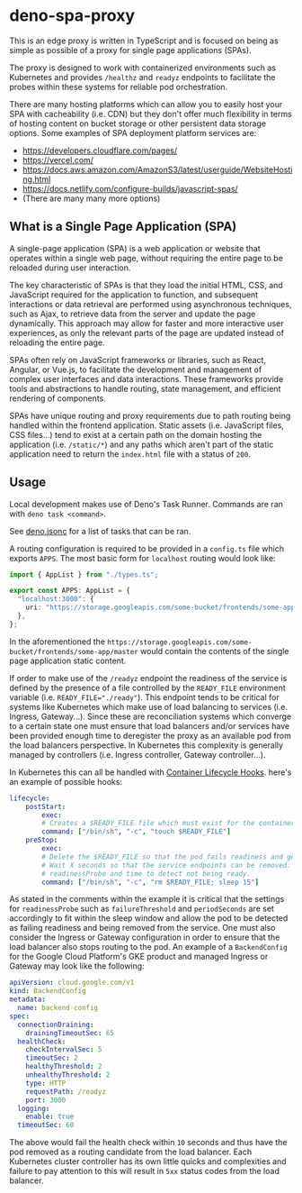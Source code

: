 # deno-spa-proxy

This is an edge proxy is written in TypeScript and is focused on being as simple
as possible of a proxy for single page applications (SPAs).

The proxy is designed to work with containerized environments such as Kubernetes
and provides `/healthz` and `readyz` endpoints to facilitate the probes within
these systems for reliable pod orchestration.

There are many hosting platforms which can allow you to easily host your SPA
with cacheability (i.e. CDN) but they don't offer much flexibility in terms of
hosting content on bucket storage or other persistent data storage options. Some
examples of SPA deployment platform services are:

- https://developers.cloudflare.com/pages/
- https://vercel.com/
- https://docs.aws.amazon.com/AmazonS3/latest/userguide/WebsiteHosting.html
- https://docs.netlify.com/configure-builds/javascript-spas/
- (There are many many more options)

## What is a Single Page Application (SPA)

A single-page application (SPA) is a web application or website that operates
within a single web page, without requiring the entire page to be reloaded
during user interaction.

The key characteristic of SPAs is that they load the initial HTML, CSS, and
JavaScript required for the application to function, and subsequent interactions
or data retrieval are performed using asynchronous techniques, such as Ajax, to
retrieve data from the server and update the page dynamically. This approach may
allow for faster and more interactive user experiences, as only the relevant
parts of the page are updated instead of reloading the entire page.

SPAs often rely on JavaScript frameworks or libraries, such as React, Angular,
or Vue.js, to facilitate the development and management of complex user
interfaces and data interactions. These frameworks provide tools and
abstractions to handle routing, state management, and efficient rendering of
components.

SPAs have unique routing and proxy requirements due to path routing being
handled within the frontend application. Static assets (i.e. JavaScript files,
CSS files...) tend to exist at a certain path on the domain hosting the
application (i.e. `/static/*`) and any paths which aren't part of the static
application need to return the `index.html` file with a status of `200`.

## Usage

Local development makes use of Deno's Task Runner. Commands are ran with
`deno task <command>`.

See [deno.jsonc](deno.jsonc) for a list of tasks that can be ran.

A routing configuration is required to be provided in a `config.ts` file which
exports `APPS`. The most basic form for `localhost` routing would look like:

```typescript
import { AppList } from "./types.ts";

export const APPS: AppList = {
  "localhost:3000": {
    uri: "https://storage.googleapis.com/some-bucket/frontends/some-app/master",
  },
};
```

In the aforementioned the
`https://storage.googleapis.com/some-bucket/frontends/some-app/master` would
contain the contents of the single page application static content.

If order to make use of the `/readyz` endpoint the readiness of the service is
defined by the presence of a file controlled by the `READY_FILE` environment
variable (i.e. `READY_FILE="./ready"`). This endpoint tends to be critical for
systems like Kubernetes which make use of load balancing to services (i.e.
Ingress, Gateway...). Since these are reconciliation systems which converge to a
certain state one must ensure that load balancers and/or services have been
provided enough time to deregister the proxy as an available pod from the load
balancers perspective. In Kubernetes this complexity is generally managed by
controllers (i.e. Ingress controller, Gateway controller...).

In Kubernetes this can all be handled with
[Container Lifecycle Hooks](https://kubernetes.io/docs/concepts/containers/container-lifecycle-hooks/).
here's an example of possible hooks:

```yaml
lifecycle:
    postStart:
        exec:
        # Creates a $READY_FILE file which must exist for the container to be ready.
        command: ["/bin/sh", "-c", "touch $READY_FILE"]
    preStop:
        exec:
        # Delete the $READY_FILE so that the pod fails readiness and gets removed from the service.
        # Wait X seconds so that the service endpoints can be removed. This has to be coordinated with the
        # readinessProbe and time to detect not being ready.
        command: ["/bin/sh", "-c", "rm $READY_FILE; sleep 15"]
```

As stated in the comments within the example it is critical that the settings
for `readinessProbe` such as `failureThreshold` and `periodSeconds` are set
accordingly to fit within the sleep window and allow the pod to be detected as
failing readiness and being removed from the service. One must also consider the
Ingress or Gateway configuration in order to ensure that the load balancer also
stops routing to the pod. An example of a `BackendConfig` for the Google Cloud
Platform's GKE product and managed Ingress or Gateway may look like the
following:

```yaml
apiVersion: cloud.google.com/v1
kind: BackendConfig
metadata:
  name: backend-config
spec:
  connectionDraining:
    drainingTimeoutSec: 65
  healthCheck:
    checkIntervalSec: 5
    timeoutSec: 2
    healthyThreshold: 2
    unhealthyThreshold: 2
    type: HTTP
    requestPath: /readyz
    port: 3000
  logging:
    enable: true
  timeoutSec: 60
```

The above would fail the health check within `10` seconds and thus have the pod
removed as a routing candidate from the load balancer. Each Kubernetes cluster
controller has its own little quicks and complexities and failure to pay
attention to this will result in `5xx` status codes from the load balancer.
